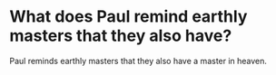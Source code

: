 # What does Paul remind earthly masters that they also have?

Paul reminds earthly masters that they also have a master in heaven.
